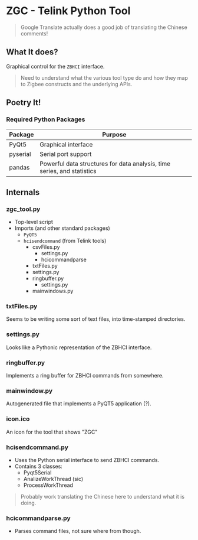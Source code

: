 # ZGC - Telink Python Tool

> Google Translate actually does a good job of translating the Chinese comments!

## What It does?
Graphical control for the `ZBHCI` interface.

> Need to understand what the various tool type do and how they map to Zigbee constructs and the underlying APIs.

## Poetry It!
### Required Python Packages
|Package|Purpose|
|-|-|
|PyQt5|Graphical interface|
|pyserial|Serial port support|
|pandas|Powerful data structures for data analysis, time series, and statistics|

## Internals

### zgc_tool.py
- Top-level script
- Imports (and other standard packages)
  - `PyQT5`
  - `hcisendcommand` (from Telink tools)
    - csvFiles.py
      - settings.py
      - hcicommandparse
    - txtFiles.py
    - settings.py
    - ringbuffer.py
      - settings.py
    - mainwindows.py

### txtFiles.py
Seems to be writing some sort of text files, into time-stamped directories.

### settings.py
Looks like a Pythonic representation of the ZBHCI interface.

### ringbuffer.py
Implements a ring buffer for ZBHCI commands from somewhere.

### mainwindow.py
Autogenerated file that implements a PyQT5 application (?).

### icon.ico
An icon for the tool that shows "ZGC"

### hcisendcommand.py
- Uses the Python serial interface to send ZBHCI commands.
- Contains 3 classes:
  - Pyqt5Serial
  - AnalizeWorkThread (sic)
  - ProcessWorkThread

> Probably work translating the Chinese here to understand what it is doing.

### hcicommandparse.py
- Parses command files, not sure where from though.